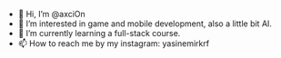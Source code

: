 - 👋 Hi, I’m @axciOn
- 👀 I’m interested in game and mobile development, also a little bit AI.
- 🌱 I’m currently learning a full-stack course.
- 📫 How to reach me by my instagram: yasinemirkrf

<!---
axciOn/axciOn is a ✨ special ✨ repository because its `README.md` (this file) appears on your GitHub profile.
You can click the Preview link to take a look at your changes.
--->
